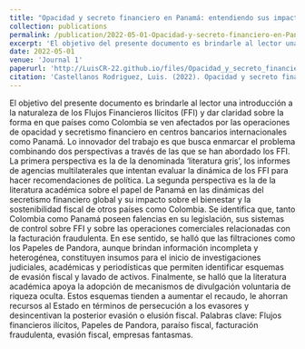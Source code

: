 ```yaml
---
title: "Opacidad y secreto financiero en Panamá: entendiendo sus impactos sobre la estabilidad fiscal y social en Colombia"
collection: publications
permalink: /publication/2022-05-01-Opacidad-y-secreto-financiero-en-Panama
excerpt: 'El objetivo del presente documento es brindarle al lector una introducción a la naturaleza de los Flujos Financieros Ilícitos (FFI) y dar claridad sobre la forma en que países como Colombia se ven afectados por las operaciones de opacidad y secretismo financiero en centros bancarios internacionales como Panamá.'
date: 2022-05-01
venue: 'Journal 1'
paperurl: 'http://LuisCR-22.github.io/files/Opacidad_y_secreto_financiero_en_Panama.pdf'
citation: 'Castellanos Rodriguez, Luis. (2022). Opacidad y secreto financiero en Panamá: entendiendo sus impactos sobre la estabilidad fiscal y social en Colombia.'
---
```


El objetivo del presente documento es brindarle al lector una introducción a la naturaleza de los Flujos Financieros Ilícitos (FFI) y dar claridad sobre la forma en que países como Colombia se ven afectados por las operaciones de opacidad y secretismo financiero en centros bancarios internacionales como Panamá. Lo innovador del trabajo es que busca enmarcar el problema combinando dos perspectivas a través de las que se han abordado los FFI. La primera perspectiva es la de la denominada ‘literatura gris’, los informes de agencias multilaterales que intentan evaluar la dinámica de los FFI para hacer recomendaciones de política. La segunda perspectiva es la de la literatura académica sobre el papel de Panamá en las dinámicas del secretismo financiero global y su impacto sobre el bienestar y la sostenibilidad fiscal de otros países como Colombia. Se identifica que, tanto Colombia como Panamá poseen falencias en su legislación, sus sistemas de control sobre FFI y sobre las operaciones comerciales relacionadas con la facturación fraudulenta. En ese sentido, se halló que las filtraciones como los Papeles de Pandora, aunque brindan información incompleta y heterogénea, constituyen insumos para el inicio de investigaciones judiciales, académicas y periodísticas que permiten identificar esquemas de evasión fiscal y lavado de activos. Finalmente, se halló que la literatura académica apoya la adopción de mecanismos de divulgación voluntaria de riqueza oculta. Estos esquemas tienden a aumentar el recaudo, le ahorran recursos al Estado en términos de persecución a los evasores y desincentivan la posterior evasión o elusión fiscal. Palabras clave: Flujos financieros ilícitos, Papeles de Pandora, paraíso fiscal, facturación fraudulenta, evasión fiscal, empresas fantasmas.